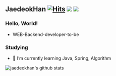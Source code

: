 ## JaedeokHan [![Hits](https://hits.seeyoufarm.com/api/count/incr/badge.svg?url=https%3A%2F%2Fgithub.com%2Fjaedeokhan%2Fhit-counter&count_bg=%2379C83D&title_bg=%23555555&icon=&icon_color=%23E7E7E7&title=hits&edge_flat=false)](https://hits.seeyoufarm.com) <a href="mailto:hjaedeok@gmail.com">![](https://img.shields.io/badge/Gmail-d14836?style=flat-square&logo=Gmail&logoColor=white&link=mailto:hjaedeok@gmail.com)</a> <a href="https://co-deok.tistory.com/" target="_blank">![](http://img.shields.io/badge/-Blog-blue?style=flat-square&logo=0E9648&link=https://co-deok.tistory.com/)</a>

### Hello, World!
* WEB-Backend-developer-to-be 

### Studying
* 🌱 I’m currently learning Java, Spring, Algorithm

![jaedeokhan's github stats](https://github-readme-stats.vercel.app/api?username=jaedeokhan&show_icons=true&theme=dracula)


<!--
**jaedeokhan/jaedeokhan** is a ✨ _special_ ✨ repository because its `README.md` (this file) appears on your GitHub profile.

Here are some ideas to get you started:

- 🔭 I’m currently working on ...
- 🌱 I’m currently learning ...
- 👯 I’m looking to collaborate on ...
- 🤔 I’m looking for help with ...
- 💬 Ask me about ...
- 📫 How to reach me: ...
- 😄 Pronouns: ...
- ⚡ Fun fact: ...
-->
